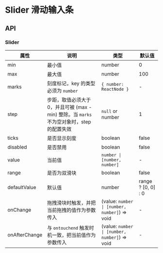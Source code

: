 # Slider 滑动输入条

<code src="./demos/index.tsx"></code>

## API

### Slider

| 属性          | 说明                                                                                      | 类型                                          | 默认值             |
| ------------- | ----------------------------------------------------------------------------------------- | --------------------------------------------- | ------------------ |
| min           | 最小值                                                                                    | number                                        | 0                  |
| max           | 最大值                                                                                    | number                                        | 100                |
| marks         | 刻度标记，key 的类型必须为 `number`                                                       | `{ number: ReactNode }`                       | -                  |
| step          | 步距，取值必须大于 0，并且可被 (max - min) 整除。当 `marks` 不为空对象时，step 的配置失效 | `null` or number                              | 1                  |
| ticks         | 是否显示刻度                                                                              | boolean                                       | false              |
| disabled      | 是否禁用                                                                                  | boolean                                       | false              |
| value         | 当前值                                                                                    | `number \| [number, number]`                  | -                  |
| range         | 是否为双滑块                                                                              | boolean                                       | false              |
| defaultValue  | 默认值                                                                                    | number                                        | range ? [0, 0] : 0 |
| onChange      | 拖拽滑块时触发，并把当前拖拽的值作为参数传入                                              | (value: `number \| [number, number]`) => void | -                  |
| onAfterChange | 与 `ontouchend` 触发时机一致，把当前值作为参数传入                                        | (value: `number \| [number, number]`) => void | -                  |
